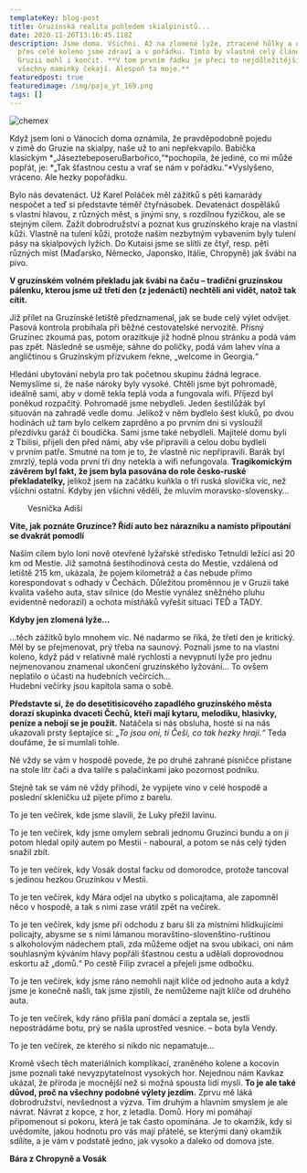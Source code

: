 ```yaml
---
templateKey: blog-post
title: Gruzínská realita pohledem skialpinistů...
date: 2020-11-26T13:16:45.118Z
description: Jsme doma. Všichni. Až na zlomené lyže, ztracené hůlky a ortézu
  přes celé koleno jsme zdraví a v pořádku. Tímto by vlastně celý článek o
  Gruzii mohl i končit. **V tom prvním řádku je přeci to nejdůležitější, na co
  všechny maminky čekají. Alespoň ta moje.**
featuredpost: true
featuredimage: /img/paja_yt_169.png
tags: []
---
```

![chemex]()









Když jsem loni o Vánocích doma oznámila, že pravděpodobně pojedu v zimě do Gruzie na skialpy, naše už to ani nepřekvapilo. Babička klasickým *„JáseztebeposeruBarbořico,“*pochopila, že jediné, co mi může popřát, je: *„Tak šťastnou cestu a vrať se nám v pořádku.“*Vyslyšeno, vráceno. Ale hezky popořádku.

Bylo nás devatenáct. Už Karel Poláček měl zážitků s pěti kamarády nespočet a teď si představte téměř čtyřnásobek. Devatenáct dospěláků s vlastní hlavou, z různých měst, s jinými sny, s rozdílnou fyzičkou, ale se stejným cílem. Zažít dobrodružství a poznat kus gruzínského kraje na vlastní kůži. Vlastně na tulení kůži, protože naším nezbytným vybavením byly tulení pásy na skialpových lyžích. Do Kutaisi jsme se slítli ze čtyř, resp. pěti různých míst (Maďarsko, Německo, Japonsko, Itálie, Chropyně) jak švábi na pivo.

**V gruzínském volném překladu jak švábi na čaču – tradiční gruzínskou pálenku, kterou jsme už třetí den (z jedenácti) nechtěli ani vidět, natož tak cítit.**

Již přílet na Gruzínské letiště předznamenal, jak se bude celý výlet odvíjet. Pasová kontrola probíhala při běžné cestovatelské nervozitě. Přísný Gruzínec zkoumá pas, potom orazítkuje již hodně plnou stránku a podá vám pas zpět. Následně se usměje, sáhne do poličky, podá vám lahev vína a angličtinou s Gruzínským přízvukem řekne, „welcome in Georgia.“

Hledání ubytování nebyla pro tak početnou skupinu žádná legrace. Nemyslíme si, že naše nároky byly vysoké. Chtěli jsme být pohromadě, ideálně sami, aby v domě tekla teplá voda a fungovala wifi. Příjezd byl poněkud rozpačitý. Pohromadě jsme nebydleli. Jeden šestilůžák byl situován na zahradě vedle domu. Jelikož v něm bydlelo šest kluků, po dvou hodinách už tam bylo celkem zaprděno a po prvním dni si vysloužil přezdívku garáž či boudička. Sami jsme také nebydleli. Majitelé domu byli z Tbilisi, přijeli den před námi, aby vše připravili a celou dobu bydleli v prvním patře. Smutné na tom je to, že vlastně nic nepřipravili. Barák byl zmrzlý, teplá voda první tři dny netekla a wifi nefungovala. **Tragikomickým závěrem byl fakt, že jsem byla pasována do role česko-ruské překladatelky,** jelikož jsem na začátku kuňkla o tři ruská slovíčka víc, než všichni ostatní. Kdyby jen všichni věděli, že mluvím moravsko-slovensky…

        Vesnička Adiši

**Víte, jak poznáte Gruzínce? Řídí auto bez nárazníku a namísto připoutání se dvakrát pomodlí**

Naším cílem bylo loni nově otevřené lyžařské středisko Tetnuldi ležící asi 20 km od Mestie. Již samotná šestihodinová cesta do Mestie, vzdálená od letiště 215 km, ukázala, že pojem kilometráž a čas nebude přímo korespondovat s odhady v Čechách. Důležitou proměnnou je v Gruzii také kvalita vašeho auta, stav silnice (do Mestie vynález sněžného pluhu evidentně nedorazil) a ochota místňáků vyřešit situaci TEĎ a TADY.

**Kdyby jen zlomená lyže…**

…těch zážitků bylo mnohem víc. Né nadarmo se říká, že třetí den je kritický. Měl by se přejmenovat, prý třeba na saunový. Poznali jsme to na vlastní koleno, když pád v relativně malé rychlosti a nevypnutí lyže pro jednu nejmenovanou znamenal ukončení gruzínského lyžování... To ovšem neplatilo o účasti na hudebních večírcích...\
Hudební večírky jsou kapitola sama o sobě. 

**Představte si, že do desetitisícového zapadlého gruzínského města dorazí skupinka dvaceti Čechů, kteří mají kytaru, melodiku, hlasivky, peníze a nebojí se je použít.** Natáčela si nás obsluha, hosté si na nás ukazovali prsty šeptajíce si: *„To jsou oni, ti Češi, co tak hezky hrají.“* Teda doufáme, že si mumlali tohle.

Né vždy se vám v hospodě povede, že po druhé zahrané písničce přistane na stole litr čači a dva talíře s palačinkami jako pozornost podniku.

Stejně tak se vám né vždy přihodí, že vypijete víno v celé hospodě a poslední skleničku už pijete přímo z barelu.

To je ten večírek, kde jsme slavili, že Luky přežil lavinu.

To je ten večírek, kdy jsme omylem sebrali jednomu Gruzínci bundu a on jí potom hledal opilý autem po Mestii - naboural, a potom se nás celý týden snažil zbít.

To je ten večírek, kdy Vosák dostal facku od domorodce, protože tancoval s jedinou hezkou Gruzínkou v Mestii.

To je ten večírek, kdy Mára odjel na ubytko s policajtama, ale zapomněl něco v hospodě, a tak s nimi zase vrátil zpět na večírek.

To je ten večírek, kdy jsme při odchodu z baru šli za místními hlídkujícími policajty, abysme se s nimi lámanou moravštino-slovenštino-ruštinou s alkoholovým nádechem ptali, zda můžeme odjet na svou ubikaci, oni nám souhlasným kýváním hlavy popřáli šťastnou cestu a udělali doprovodnou eskortu až „domů.“ Po cestě Filip zvracel a přejeli jsme odbočku.

To je ten večírek, kdy jsme ráno nemohli najít klíče od jednoho auta a když jsme je konečně našli, tak jsme zjistili, že nemůžeme najít klíče od druhého auta.

To je ten večírek, kdy ráno přišla paní domácí a zeptala se, jestli nepostrádáme botu, prý se našla uprostřed vesnice. – bota byla Vendy.

To je ten večírek, ze kterého si nikdo nic nepamatuje…

Kromě všech těch materiálních komplikací, zraněného kolene a kocovin jsme poznali také nevyzpytatelnost vysokých hor. Nejednou nám Kavkaz ukázal, že příroda je mocnější než si možná spousta lidí myslí. **To je ale také důvod, proč na všechny podobné výlety jezdím.** Zprvu mě láká dobrodružství, nevšednost a výzva. Tím druhým a hlavním smyslem je ale návrat. Návrat z kopce, z hor, z letadla. Domů. Hory mi pomáhají připomenout si pokoru, která je tak často opomínána. Je to okamžik, kdy si uvědomíte, jakou hodnotu pro vás mají přátelé, se kterými daný okamžik sdílíte, a je vám v podstatě jedno, jak vysoko a daleko od domova jste.

**Bára z Chropyně a Vosák**